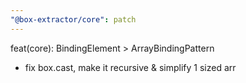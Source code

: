 ```yaml
---
"@box-extractor/core": patch
---
```


feat(core): BindingElement > ArrayBindingPattern

-   fix box.cast, make it recursive & simplify 1 sized arr
